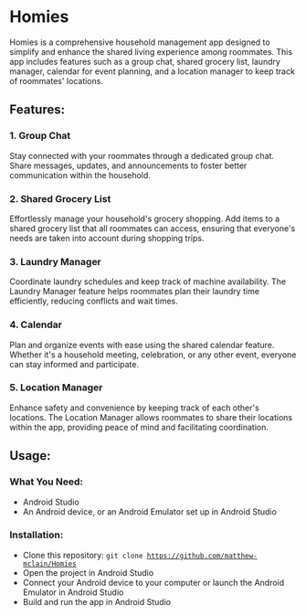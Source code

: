 # Homies
Homies is a comprehensive household management app designed to simplify and enhance the shared living experience among roommates. This app includes features such as a group chat, shared grocery list, laundry manager, calendar for event planning, and a location manager to keep track of roommates' locations.

## Features:

### 1. Group Chat  
   Stay connected with your roommates through a dedicated group chat. Share messages, updates, and announcements to foster better communication within the household.

### 2. Shared Grocery List  
   Effortlessly manage your household's grocery shopping. Add items to a shared grocery list that all roommates can access, ensuring that everyone's needs are taken into account during shopping trips.

### 3. Laundry Manager  
   Coordinate laundry schedules and keep track of machine availability. The Laundry Manager feature helps roommates plan their laundry time efficiently, reducing conflicts and wait times.

### 4. Calendar  
   Plan and organize events with ease using the shared calendar feature. Whether it's a household meeting, celebration, or any other event, everyone can stay informed and participate.

### 5. Location Manager  
   Enhance safety and convenience by keeping track of each other's locations. The Location Manager allows roommates to share their locations within the app, providing peace of mind and facilitating coordination.


## Usage:

### What You Need:
   - Android Studio<br>
   - An Android device, or an Android Emulator set up in Android Studio

### Installation:
   - Clone this repository: <code>git clone https://github.com/matthew-mclain/Homies</code>
   - Open the project in Android Studio<br>
   - Connect your Android device to your computer or launch the Android Emulator in Android Studio
   - Build and run the app in Android Studio
